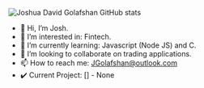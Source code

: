 ![Joshua David Golafshan GitHub stats](https://github-readme-stats.vercel.app/api?username=JGolafshan&show_icons=true&theme=radical&count_private=true)
- 👋 Hi, I’m Josh.
- 👀 I’m interested in: Fintech.
- 🌱 I’m currently learning: Javascript (Node JS) and C.
- 💞️ I’m looking to collaborate on trading applications.
- 📫 How to reach me: JGolafshan@outlook.com
-  ✔️ Current Project: [] - None 
